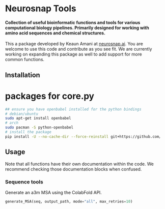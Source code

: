 # Neurosnap Tools
#### Collection of useful bioinformatic functions and tools for various computational biology pipelines. Primarily designed for working with amino acid sequences and chemical structures.

This a package developed by Keaun Amani at [neurosnap.ai](https://neurosnap.ai/). You are welcome to use this code and contribute as you see fit. We are currently working on expanding this package as well to add support for more common functions.

## Installation
# packages for core.py
```sh
## ensure you have openbabel installed for the python bindings
# debian/ubuntu
sudo apt-get install openbabel
# arch
sudo pacman -S python-openbabel
# install the package
pip install -U --no-cache-dir --force-reinstall git+https://github.com/KeaunAmani/neurosnap.git
```

## Usage
Note that all functions have their own documentation within the code. We recommend checking those documentation blocks when confused.
### Sequence tools
Generate an a3m MSA using the ColabFold API.
```py
generate_MSA(seq, output_path, mode="all", max_retries=10)
```

<!-- ## Package Structure
This package is organized into the following sections:
```
neurosnap/
├── sequences
├── pyproject.toml
├── README.md
├── src/
│   └── example_package_YOUR_USERNAME_HERE/
│       ├── __init__.py
│       └── example.py
└── tests/
``` -->

